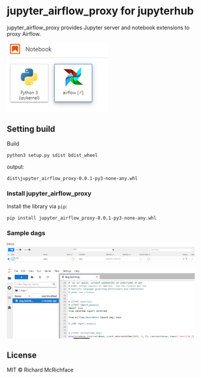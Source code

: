 # jupyter_airflow_proxy for jupyterhub

jupyter_airflow_proxy provides Jupyter server and notebook extensions to proxy Airflow.

![img.png](img.png)

## Setting build

Build

```bash
python3 setup.py sdist bdist_wheel
```
output: 
```
dist\jupyter_airflow_proxy-0.0.1-py3-none-any.whl
```

### Install jupyter_airflow_proxy

Install the library via `pip`:
```
pip install jupyter_airflow_proxy-0.0.1-py3-none-any.whl
```

### Sample dags
![img_1.png](img_1.png)

![img_2.png](img_2.png)
## License

MIT © Richard McRichface